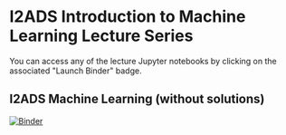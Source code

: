 # I2ADS Introduction to Machine Learning Lecture Series

You can access any of the lecture Jupyter notebooks by clicking on the associated "Launch Binder" badge.

## I2ADS Machine Learning (without solutions)

[![Binder](https://mybinder.org/badge_logo.svg)](https://mybinder.org/v2/gh/ds-courses/ml-series/HEAD?filepath=ML_series.ipynb)


